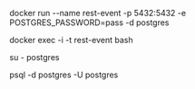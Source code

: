 docker run --name rest-event -p 5432:5432 -e POSTGRES_PASSWORD=pass -d postgres

docker exec -i -t rest-event bash 

su - postgres

psql -d postgres -U postgres


